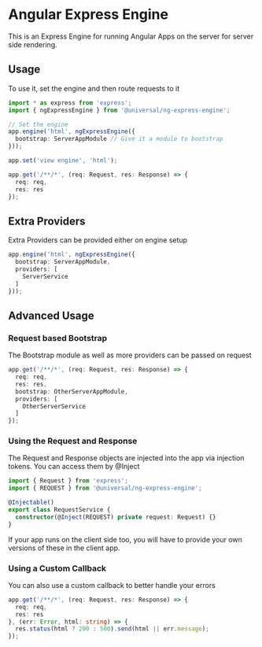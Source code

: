 # Angular Express Engine

This is an Express Engine for running Angular Apps on the server for server side rendering.

## Usage

To use it, set the engine and then route requests to it

```ts
import * as express from 'express';
import { ngExpressEngine } from '@universal/ng-express-engine';

// Set the engine
app.engine('html', ngExpressEngine({
  bootstrap: ServerAppModule // Give it a module to bootstrap
}));

app.set('view engine', 'html');

app.get('/**/*', (req: Request, res: Response) => {
  req: req,
  res: res
});
```

## Extra Providers

Extra Providers can be provided either on engine setup

```ts
app.engine('html', ngExpressEngine({
  bootstrap: ServerAppModule,
  providers: [
    ServerService
  ]
}));
```

## Advanced Usage

### Request based Bootstrap

The Bootstrap module as well as more providers can be passed on request

```ts
app.get('/**/*', (req: Request, res: Response) => {
  req: req,
  res: res,
  bootstrap: OtherServerAppModule,
  providers: [
    OtherServerService
  ]
});
```

### Using the Request and Response

The Request and Response objects are injected into the app via injection tokens.
You can access them by @Inject

```ts
import { Request } from 'express';
import { REQUEST } from '@universal/ng-express-engine';

@Injectable()
export class RequestService {
  constructor(@Inject(REQUEST) private request: Request) {}
}
```

If your app runs on the client side too, you will have to provide your own versions of these in the client app.

### Using a Custom Callback

You can also use a custom callback to better handle your errors

```ts
app.get('/**/*', (req: Request, res: Response) => {
  req: req,
  res: res
}, (err: Error, html: string) => {
  res.status(html ? 200 : 500).send(html || err.message);
});
```
